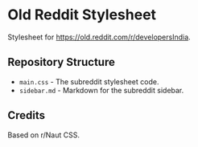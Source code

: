 # Old Reddit Stylesheet
Stylesheet for https://old.reddit.com/r/developersIndia. 

## Repository Structure
- `main.css` - The subreddit stylesheet code.
- `sidebar.md` - Markdown for the subreddit sidebar.


## Credits
Based on r/Naut CSS.

